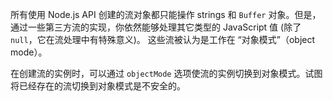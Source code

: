 
所有使用 Node.js API 创建的流对象都只能操作 strings 和 `Buffer`
对象。但是，通过一些第三方流的实现，你依然能够处理其它类型的 JavaScript 值 (除了 `null`，它在流处理中有特殊意义)。 这些流被认为是工作在 “对象模式”（object mode）。

在创建流的实例时，可以通过 `objectMode` 选项使流的实例切换到对象模式。试图将已经存在的流切换到对象模式是不安全的。

